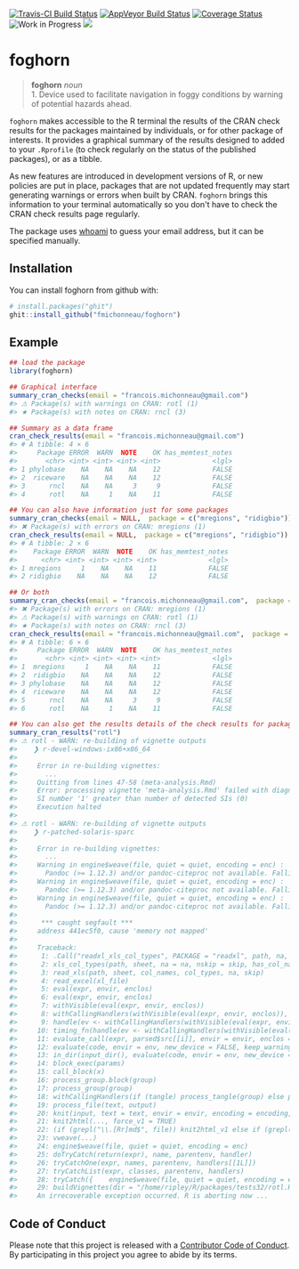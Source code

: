 
<!-- README.md is generated from README.Rmd. Please edit that file -->
[![Travis-CI Build Status](https://travis-ci.org/fmichonneau/foghorn.svg?branch=master)](https://travis-ci.org/fmichonneau/foghorn) [![AppVeyor Build Status](https://ci.appveyor.com/api/projects/status/github/fmichonneau/foghorn?branch=master&svg=true)](https://ci.appveyor.com/project/fmichonneau/foghorn) [![Coverage Status](https://img.shields.io/codecov/c/github/fmichonneau/foghorn/master.svg)](https://codecov.io/github/fmichonneau/foghorn?branch=master) ![Work in Progress](https://img.shields.io/badge/status-work%20in%20progress-yellow.svg) [![](http://www.r-pkg.org/badges/version/foghorn)](http://www.r-pkg.org/pkg/foghorn)

foghorn
=======

> **foghorn** *noun* <br> 1. Device used to facilitate navigation in foggy conditions by warning of potential hazards ahead.

`foghorn` makes accessible to the R terminal the results of the CRAN check results for the packages maintained by individuals, or for other package of interests. It provides a graphical summary of the results designed to added to your `.Rprofile` (to check regularly on the status of the published packages), or as a tibble.

As new features are introduced in development versions of R, or new policies are put in place, packages that are not updated frequently may start generating warnings or errors when built by CRAN. `foghorn` brings this information to your terminal automatically so you don't have to check the CRAN check results page regularly.

The package uses [whoami](https://cran.r-project.org/package=whoami) to guess your email address, but it can be specified manually.

Installation
------------

You can install foghorn from github with:

``` r
# install.packages("ghit")
ghit::install_github("fmichonneau/foghorn")
```

Example
-------

``` r
## load the package
library(foghorn)

## Graphical interface
summary_cran_checks(email = "francois.michonneau@gmail.com")
#> ⚠ Package(s) with warnings on CRAN: rotl (1)
#> ★ Package(s) with notes on CRAN: rncl (3)

## Summary as a data frame
cran_check_results(email = "francois.michonneau@gmail.com")
#> # A tibble: 4 × 6
#>     Package ERROR  WARN  NOTE    OK has_memtest_notes
#>       <chr> <int> <int> <int> <int>             <lgl>
#> 1 phylobase    NA    NA    NA    12             FALSE
#> 2  riceware    NA    NA    NA    12             FALSE
#> 3      rncl    NA    NA     3     9             FALSE
#> 4      rotl    NA     1    NA    11             FALSE

## You can also have information just for some packages
summary_cran_checks(email = NULL,  package = c("mregions", "ridigbio"))
#> ✖ Package(s) with errors on CRAN: mregions (1)
cran_check_results(email = NULL,  package = c("mregions", "ridigbio"))
#> # A tibble: 2 × 6
#>    Package ERROR  WARN  NOTE    OK has_memtest_notes
#>      <chr> <int> <int> <int> <int>             <lgl>
#> 1 mregions     1    NA    NA    11             FALSE
#> 2 ridigbio    NA    NA    NA    12             FALSE

## Or both
summary_cran_checks(email = "francois.michonneau@gmail.com",  package = c("mregions", "ridigbio"))
#> ✖ Package(s) with errors on CRAN: mregions (1)
#> ⚠ Package(s) with warnings on CRAN: rotl (1)
#> ★ Package(s) with notes on CRAN: rncl (3)
cran_check_results(email = "francois.michonneau@gmail.com",  package = c("mregions", "ridigbio"))
#> # A tibble: 6 × 6
#>     Package ERROR  WARN  NOTE    OK has_memtest_notes
#>       <chr> <int> <int> <int> <int>             <lgl>
#> 1  mregions     1    NA    NA    11             FALSE
#> 2  ridigbio    NA    NA    NA    12             FALSE
#> 3 phylobase    NA    NA    NA    12             FALSE
#> 4  riceware    NA    NA    NA    12             FALSE
#> 5      rncl    NA    NA     3     9             FALSE
#> 6      rotl    NA     1    NA    11             FALSE

## You can also get the results details of the check results for packages:
summary_cran_results("rotl")
#> ⚠ rotl - WARN: re-building of vignette outputs
#>    ❯ r-devel-windows-ix86+x86_64 
#> 
#>     Error in re-building vignettes:
#>       ...
#>     Quitting from lines 47-58 (meta-analysis.Rmd) 
#>     Error: processing vignette 'meta-analysis.Rmd' failed with diagnostics:
#>     SI number '1' greater than number of detected SIs (0)
#>     Execution halted
#> 
#> ⚠ rotl - WARN: re-building of vignette outputs
#>    ❯ r-patched-solaris-sparc 
#> 
#>     Error in re-building vignettes:
#>       ...
#>     Warning in engine$weave(file, quiet = quiet, encoding = enc) :
#>       Pandoc (>= 1.12.3) and/or pandoc-citeproc not available. Falling back to R Markdown v1.
#>     Warning in engine$weave(file, quiet = quiet, encoding = enc) :
#>       Pandoc (>= 1.12.3) and/or pandoc-citeproc not available. Falling back to R Markdown v1.
#>     Warning in engine$weave(file, quiet = quiet, encoding = enc) :
#>       Pandoc (>= 1.12.3) and/or pandoc-citeproc not available. Falling back to R Markdown v1.
#>     
#>      *** caught segfault ***
#>     address 441ec5f0, cause 'memory not mapped'
#>     
#>     Traceback:
#>      1: .Call("readxl_xls_col_types", PACKAGE = "readxl", path, na, sheet,     nskip, n, has_col_names)
#>      2: xls_col_types(path, sheet, na = na, nskip = skip, has_col_names = has_col_names)
#>      3: read_xls(path, sheet, col_names, col_types, na, skip)
#>      4: read_excel(xl_file)
#>      5: eval(expr, envir, enclos)
#>      6: eval(expr, envir, enclos)
#>      7: withVisible(eval(expr, envir, enclos))
#>      8: withCallingHandlers(withVisible(eval(expr, envir, enclos)), warning = wHandler,     error = eHandler, message = mHandler)
#>      9: handle(ev <- withCallingHandlers(withVisible(eval(expr, envir,     enclos)), warning = wHandler, error = eHandler, message = mHandler))
#>     10: timing_fn(handle(ev <- withCallingHandlers(withVisible(eval(expr,     envir, enclos)), warning = wHandler, error = eHandler, message = mHandler)))
#>     11: evaluate_call(expr, parsed$src[[i]], envir = envir, enclos = enclos,     debug = debug, last = i == length(out), use_try = stop_on_error !=         2L, keep_warning = keep_warning, keep_message = keep_message,     output_handler = output_handler, include_timing = include_timing)
#>     12: evaluate(code, envir = env, new_device = FALSE, keep_warning = !isFALSE(options$warning),     keep_message = !isFALSE(options$message), stop_on_error = if (options$error &&         options$include) 0L else 2L, output_handler = knit_handlers(options$render,         options))
#>     13: in_dir(input_dir(), evaluate(code, envir = env, new_device = FALSE,     keep_warning = !isFALSE(options$warning), keep_message = !isFALSE(options$message),     stop_on_error = if (options$error && options$include) 0L else 2L,     output_handler = knit_handlers(options$render, options)))
#>     14: block_exec(params)
#>     15: call_block(x)
#>     16: process_group.block(group)
#>     17: process_group(group)
#>     18: withCallingHandlers(if (tangle) process_tangle(group) else process_group(group),     error = function(e) {        setwd(wd)        cat(res, sep = "\n", file = output %n% "")        message("Quitting from lines ", paste(current_lines(i),             collapse = "-"), " (", knit_concord$get("infile"),             ") ")    })
#>     19: process_file(text, output)
#>     20: knit(input, text = text, envir = envir, encoding = encoding,     quiet = quiet)
#>     21: knit2html(..., force_v1 = TRUE)
#>     22: (if (grepl("\\.[Rr]md$", file)) knit2html_v1 else if (grepl("\\.[Rr]rst$",     file)) knit2pdf else knit)(file, encoding = encoding, quiet = quiet,     envir = globalenv())
#>     23: vweave(...)
#>     24: engine$weave(file, quiet = quiet, encoding = enc)
#>     25: doTryCatch(return(expr), name, parentenv, handler)
#>     26: tryCatchOne(expr, names, parentenv, handlers[[1L]])
#>     27: tryCatchList(expr, classes, parentenv, handlers)
#>     28: tryCatch({    engine$weave(file, quiet = quiet, encoding = enc)    setwd(startdir)    find_vignette_product(name, by = "weave", engine = engine)}, error = function(e) {    stop(gettextf("processing vignette '%s' failed with diagnostics:\n%s",         file, conditionMessage(e)), domain = NA, call. = FALSE)})
#>     29: buildVignettes(dir = "/home/ripley/R/packages/tests32/rotl.Rcheck/vign_test/rotl")
#>     An irrecoverable exception occurred. R is aborting now ...
```

Code of Conduct
---------------

Please note that this project is released with a [Contributor Code of Conduct](CONDUCT.md). By participating in this project you agree to abide by its terms.
